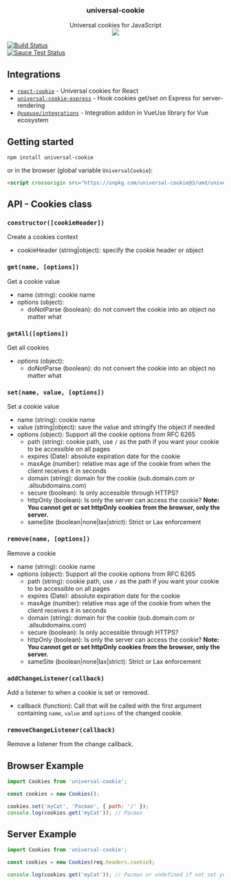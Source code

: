 <h3 align="center">
  universal-cookie
</h3>

<p align="center">
  Universal cookies for JavaScript<br />
  <a href="https://badge.fury.io/js/universal-cookie"><img src="https://badge.fury.io/js/universal-cookie.svg" /></a>
</p>

[![Build Status](https://travis-ci.org/reactivestack/cookies.svg?branch=master)](https://travis-ci.org/reactivestack/cookies)
<br />
[![Sauce Test Status](https://saucelabs.com/browser-matrix/coookies.svg)](https://saucelabs.com/u/coookies)

## Integrations
 - [`react-cookie`](https://www.npmjs.com/package/react-cookie) - Universal cookies for React
 - [`universal-cookie-express`](https://www.npmjs.com/package/universal-cookie-express) - Hook cookies get/set on Express for server-rendering
 - [`@vueuse/integrations`](https://www.npmjs.com/package/@vueuse/integrations) - Integration addon in VueUse library for Vue ecosystem

## Getting started

`npm install universal-cookie`

 or in the browser (global variable `UniversalCookie`):

```html
<script crossorigin src="https://unpkg.com/universal-cookie@3/umd/universalCookie.min.js"></script>
```

## API - Cookies class

### `constructor([cookieHeader])`
Create a cookies context
 - cookieHeader (string|object): specify the cookie header or object

### `get(name, [options])`
Get a cookie value
 - name (string): cookie name
 - options (object):
   - doNotParse (boolean): do not convert the cookie into an object no matter what

### `getAll([options])`
Get all cookies
 - options (object):
   - doNotParse (boolean): do not convert the cookie into an object no matter what

### `set(name, value, [options])`
Set a cookie value
- name (string): cookie name
- value (string|object): save the value and stringify the object if needed
- options (object): Support all the cookie options from RFC 6265
  - path (string): cookie path, use `/` as the path if you want your cookie to be accessible on all pages
  - expires (Date): absolute expiration date for the cookie
  - maxAge (number): relative max age of the cookie from when the client receives it in seconds
  - domain (string): domain for the cookie (sub.domain.com or .allsubdomains.com)
  - secure (boolean): Is only accessible through HTTPS?
  - httpOnly (boolean): Is only the server can access the cookie? **Note: You cannot get or set httpOnly cookies from the browser, only the server.**
  - sameSite (boolean|none|lax|strict): Strict or Lax enforcement

### `remove(name, [options])`
Remove a cookie
- name (string): cookie name
- options (object): Support all the cookie options from RFC 6265
  - path (string): cookie path, use `/` as the path if you want your cookie to be accessible on all pages
  - expires (Date): absolute expiration date for the cookie
  - maxAge (number): relative max age of the cookie from when the client receives it in seconds
  - domain (string): domain for the cookie (sub.domain.com or .allsubdomains.com)
  - secure (boolean): Is only accessible through HTTPS?
  - httpOnly (boolean): Is only the server can access the cookie? **Note: You cannot get or set httpOnly cookies from the browser, only the server.**
  - sameSite (boolean|none|lax|strict): Strict or Lax enforcement

### `addChangeListener(callback)`
Add a listener to when a cookie is set or removed.
 - callback (function): Call that will be called with the first argument containing `name`, `value` and `options` of the changed cookie.

### `removeChangeListener(callback)`
Remove a listener from the change callback.

## Browser Example

```js
import Cookies from 'universal-cookie';

const cookies = new Cookies();

cookies.set('myCat', 'Pacman', { path: '/' });
console.log(cookies.get('myCat')); // Pacman
```

## Server Example

```js
import Cookies from 'universal-cookie';

const cookies = new Cookies(req.headers.cookie);

console.log(cookies.get('myCat')); // Pacman or undefined if not set yet
```
